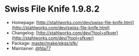 # Swiss File Knife 1.9.8.2
 - Homepage: [http://stahlworks.com/dev/swiss-file-knife.html](http://stahlworks.com/dev/swiss-file-knife.html)
 - Changelog: [http://stahlworks.com/dev/?tool=sfkver](http://stahlworks.com/dev/?tool=sfkver)
 - Package: [master/make/pkgs/sfk/](https://github.com/Freetz-NG/freetz-ng/tree/master/make/pkgs/sfk/)
 - Maintainer: [@fda77](https://github.com/fda77)

